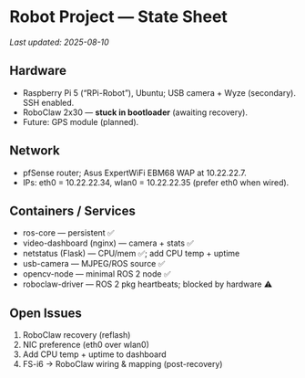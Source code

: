 # Robot Project — State Sheet
_Last updated: 2025-08-10_

## Hardware
- Raspberry Pi 5 (“RPi-Robot”), Ubuntu; USB camera + Wyze (secondary). SSH enabled.
- RoboClaw 2x30 — **stuck in bootloader** (awaiting recovery).
- Future: GPS module (planned).

## Network
- pfSense router; Asus ExpertWiFi EBM68 WAP at 10.22.22.7.
- IPs: eth0 = 10.22.22.34, wlan0 = 10.22.22.35 (prefer eth0 when wired).

## Containers / Services
- ros-core — persistent ✅
- video-dashboard (nginx) — camera + stats ✅
- netstatus (Flask) — CPU/mem ✅; add CPU temp + uptime
- usb-camera — MJPEG/ROS source ✅
- opencv-node — minimal ROS 2 node ✅
- roboclaw-driver — ROS 2 pkg heartbeats; blocked by hardware ⚠️

## Open Issues
1) RoboClaw recovery (reflash)
2) NIC preference (eth0 over wlan0)
3) Add CPU temp + uptime to dashboard
4) FS-i6 → RoboClaw wiring & mapping (post-recovery)
